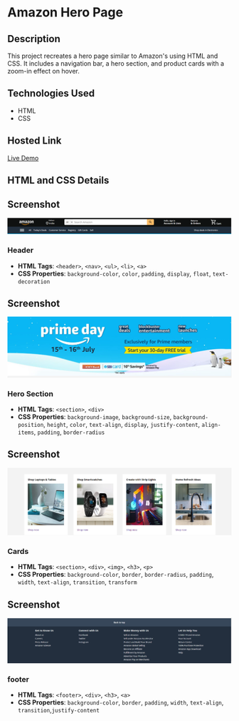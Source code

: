 # Amazon Hero Page

## Description
This project recreates a hero page similar to Amazon's using HTML and CSS. It includes a navigation bar, a hero section, and product cards with a zoom-in effect on hover.

## Technologies Used
- HTML
- CSS

## Hosted Link
[Live Demo](https://your-hosted-link.com)

## HTML and CSS Details

## Screenshot
![Screenshot](screenshots/Screenshot_1.png)

### Header
- **HTML Tags**: `<header>`, `<nav>`, `<ul>`, `<li>`, `<a>`
- **CSS Properties**: `background-color`, `color`, `padding`, `display`, `float`, `text-decoration`

## Screenshot
![Screenshot](screenshots/Screenshot_2.png)

### Hero Section
- **HTML Tags**: `<section>`, `<div>`
- **CSS Properties**: `background-image`, `background-size`, `background-position`, `height`, `color`, `text-align`, `display`, `justify-content`, `align-items`, `padding`, `border-radius`

## Screenshot
![Screenshot](screenshots/Screenshot_3.png)
### Cards
- **HTML Tags**: `<section>`, `<div>`, `<img>`, `<h3>`, `<p>`
- **CSS Properties**: `background-color`, `border`, `border-radius`, `padding`, `width`, `text-align`, `transition`, `transform`

## Screenshot
![Screenshot](screenshots/Screenshot_4.png)
### footer
- **HTML Tags**: `<footer>`, `<div>`, `<h3>`, `<a>`
- **CSS Properties**: `background-color`, `border`,  `padding`, `width`, `text-align`, `transition`,`justify-content`


